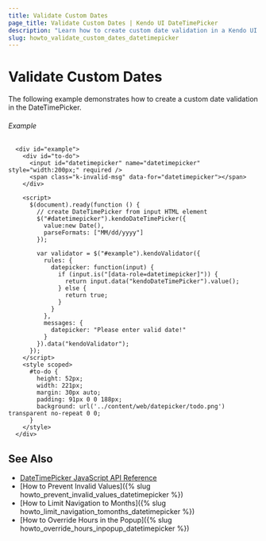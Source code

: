 ```yaml
---
title: Validate Custom Dates
page_title: Validate Custom Dates | Kendo UI DateTimePicker
description: "Learn how to create custom date validation in a Kendo UI DateTimePicker widget."
slug: howto_validate_custom_dates_datetimepicker
---
```


# Validate Custom Dates

The following example demonstrates how to create a custom date validation in the DateTimePicker.

###### Example

```dojo
  <div id="example">
    <div id="to-do">
      <input id="datetimepicker" name="datetimepicker" style="width:200px;" required />
      <span class="k-invalid-msg" data-for="datetimepicker"></span>
    </div>

    <script>
      $(document).ready(function () {
        // create DateTimePicker from input HTML element
        $("#datetimepicker").kendoDateTimePicker({
          value:new Date(),
          parseFormats: ["MM/dd/yyyy"]
        });

        var validator = $("#example").kendoValidator({
          rules: {
            datepicker: function(input) {
              if (input.is("[data-role=datetimepicker]")) {
                return input.data("kendoDateTimePicker").value();
              } else {
                return true;
              }
            }
          },
          messages: {
            datepicker: "Please enter valid date!"
          }
        }).data("kendoValidator");
      });
    </script>
    <style scoped>
      #to-do {
        height: 52px;
        width: 221px;
        margin: 30px auto;
        padding: 91px 0 0 188px;
        background: url('../content/web/datepicker/todo.png') transparent no-repeat 0 0;
      }
    </style>
  </div>
```

## See Also

* [DateTimePicker JavaScript API Reference](/api/javascript/ui/datetimepicker)
* [How to Prevent Invalid Values]({% slug howto_prevent_invalid_values_datetimepicker %})
* [How to Limit Navigation to Months]({% slug howto_limit_navigation_tomonths_datetimepicker %})
* [How to Override Hours in the Popup]({% slug howto_override_hours_inpopup_datetimepicker %})

